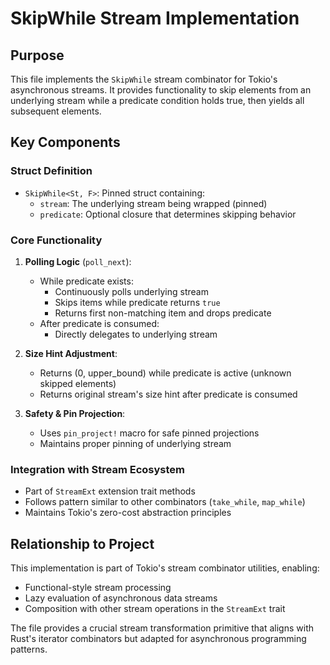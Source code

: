 # SkipWhile Stream Implementation

## Purpose
This file implements the `SkipWhile` stream combinator for Tokio's asynchronous streams. It provides functionality to skip elements from an underlying stream while a predicate condition holds true, then yields all subsequent elements.

## Key Components

### Struct Definition
- `SkipWhile<St, F>`: Pinned struct containing:
  - `stream`: The underlying stream being wrapped (pinned)
  - `predicate`: Optional closure that determines skipping behavior

### Core Functionality
1. **Polling Logic** (`poll_next`):
   - While predicate exists:
     - Continuously polls underlying stream
     - Skips items while predicate returns `true`
     - Returns first non-matching item and drops predicate
   - After predicate is consumed:
     - Directly delegates to underlying stream

2. **Size Hint Adjustment**:
   - Returns (0, upper_bound) while predicate is active (unknown skipped elements)
   - Returns original stream's size hint after predicate is consumed

3. **Safety & Pin Projection**:
   - Uses `pin_project!` macro for safe pinned projections
   - Maintains proper pinning of underlying stream

### Integration with Stream Ecosystem
- Part of `StreamExt` extension trait methods
- Follows pattern similar to other combinators (`take_while`, `map_while`)
- Maintains Tokio's zero-cost abstraction principles

## Relationship to Project
This implementation is part of Tokio's stream combinator utilities, enabling:
- Functional-style stream processing
- Lazy evaluation of asynchronous data streams
- Composition with other stream operations in the `StreamExt` trait

The file provides a crucial stream transformation primitive that aligns with Rust's iterator combinators but adapted for asynchronous programming patterns.
